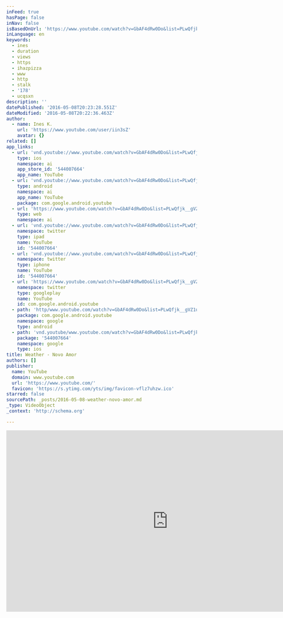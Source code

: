 ```yaml
---
inFeed: true
hasPage: false
inNav: false
isBasedOnUrl: 'https://www.youtube.com/watch?v=GbAF4dRw0Do&list=PLwQfjk__gVZ1uEwMT_yRc0N5NGDwV-4_L&index=56'
inLanguage: en
keywords:
  - ines
  - duration
  - views
  - https
  - ihazpizza
  - www
  - http
  - stalk
  - '178'
  - ucqsxn
description: ''
datePublished: '2016-05-08T20:23:28.551Z'
dateModified: '2016-05-08T20:22:36.463Z'
author:
  - name: Ines K.
    url: 'https://www.youtube.com/user/iin3sZ'
    avatar: {}
related: []
app_links:
  - url: 'vnd.youtube://www.youtube.com/watch?v=GbAF4dRw0Do&list=PLwQfjk__gVZ1uEwMT_yRc0N5NGDwV-4_L&index=56&feature=applinks'
    type: ios
    namespace: ai
    app_store_id: '544007664'
    app_name: YouTube
  - url: 'vnd.youtube://www.youtube.com/watch?v=GbAF4dRw0Do&list=PLwQfjk__gVZ1uEwMT_yRc0N5NGDwV-4_L&index=56&feature=applinks'
    type: android
    namespace: ai
    app_name: YouTube
    package: com.google.android.youtube
  - url: 'https://www.youtube.com/watch?v=GbAF4dRw0Do&list=PLwQfjk__gVZ1uEwMT_yRc0N5NGDwV-4_L&index=56&feature=applinks'
    type: web
    namespace: ai
  - url: 'vnd.youtube://www.youtube.com/watch?v=GbAF4dRw0Do&list=PLwQfjk__gVZ1uEwMT_yRc0N5NGDwV-4_L&index=56&feature=applinks'
    namespace: twitter
    type: ipad
    name: YouTube
    id: '544007664'
  - url: 'vnd.youtube://www.youtube.com/watch?v=GbAF4dRw0Do&list=PLwQfjk__gVZ1uEwMT_yRc0N5NGDwV-4_L&index=56&feature=applinks'
    namespace: twitter
    type: iphone
    name: YouTube
    id: '544007664'
  - url: 'https://www.youtube.com/watch?v=GbAF4dRw0Do&list=PLwQfjk__gVZ1uEwMT_yRc0N5NGDwV-4_L&index=56'
    namespace: twitter
    type: googleplay
    name: YouTube
    id: com.google.android.youtube
  - path: 'http/www.youtube.com/watch?v=GbAF4dRw0Do&list=PLwQfjk__gVZ1uEwMT_yRc0N5NGDwV-4_L&index=56'
    package: com.google.android.youtube
    namespace: google
    type: android
  - path: 'vnd.youtube/www.youtube.com/watch?v=GbAF4dRw0Do&list=PLwQfjk__gVZ1uEwMT_yRc0N5NGDwV-4_L&index=56'
    package: '544007664'
    namespace: google
    type: ios
title: Weather - Novo Amor
authors: []
publisher:
  name: YouTube
  domain: www.youtube.com
  url: 'https://www.youtube.com/'
  favicon: 'https://s.ytimg.com/yts/img/favicon-vflz7uhzw.ico'
starred: false
sourcePath: _posts/2016-05-08-weather-novo-amor.md
_type: VideoObject
_context: 'http://schema.org'

---
```

<iframe src="https://cdn.embedly.com/widgets/media.html?src=https%3A%2F%2Fwww.youtube.com%2Fembed%2FGbAF4dRw0Do%3Ffeature%3Doembed&amp;url=https%3A%2F%2Fwww.youtube.com%2Fwatch%3Fv%3DGbAF4dRw0Do%26list%3DPLwQfjk__gVZ1uEwMT_yRc0N5NGDwV-4_L%26index%3D56&amp;image=https%3A%2F%2Fi.ytimg.com%2Fvi%2FGbAF4dRw0Do%2Fhqdefault.jpg&amp;key=b7d04c9b404c499eba89ee7072e1c4f7&amp;type=text%2Fhtml&amp;schema=youtube" width="854" height="480" scrolling="no" frameborder="0" allowfullscreen="" style=""></iframe>